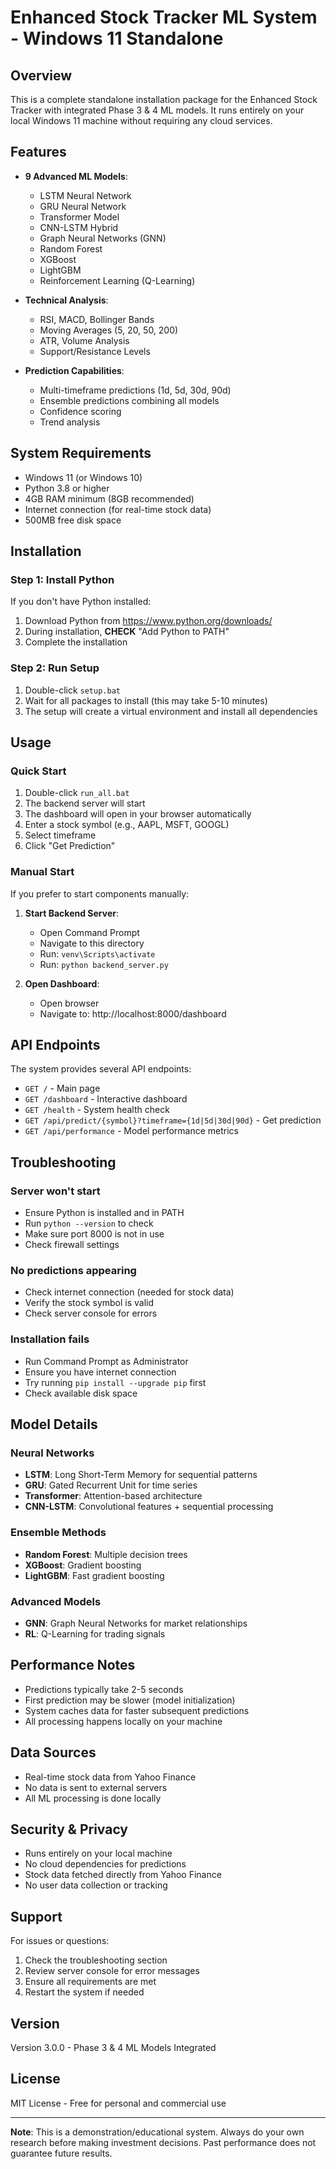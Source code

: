# Enhanced Stock Tracker ML System - Windows 11 Standalone

## Overview
This is a complete standalone installation package for the Enhanced Stock Tracker with integrated Phase 3 & 4 ML models. It runs entirely on your local Windows 11 machine without requiring any cloud services.

## Features
- **9 Advanced ML Models**:
  - LSTM Neural Network
  - GRU Neural Network
  - Transformer Model
  - CNN-LSTM Hybrid
  - Graph Neural Networks (GNN)
  - Random Forest
  - XGBoost
  - LightGBM
  - Reinforcement Learning (Q-Learning)

- **Technical Analysis**:
  - RSI, MACD, Bollinger Bands
  - Moving Averages (5, 20, 50, 200)
  - ATR, Volume Analysis
  - Support/Resistance Levels

- **Prediction Capabilities**:
  - Multi-timeframe predictions (1d, 5d, 30d, 90d)
  - Ensemble predictions combining all models
  - Confidence scoring
  - Trend analysis

## System Requirements
- Windows 11 (or Windows 10)
- Python 3.8 or higher
- 4GB RAM minimum (8GB recommended)
- Internet connection (for real-time stock data)
- 500MB free disk space

## Installation

### Step 1: Install Python
If you don't have Python installed:
1. Download Python from https://www.python.org/downloads/
2. During installation, **CHECK** "Add Python to PATH"
3. Complete the installation

### Step 2: Run Setup
1. Double-click `setup.bat`
2. Wait for all packages to install (this may take 5-10 minutes)
3. The setup will create a virtual environment and install all dependencies

## Usage

### Quick Start
1. Double-click `run_all.bat`
2. The backend server will start
3. The dashboard will open in your browser automatically
4. Enter a stock symbol (e.g., AAPL, MSFT, GOOGL)
5. Select timeframe
6. Click "Get Prediction"

### Manual Start
If you prefer to start components manually:

1. **Start Backend Server**:
   - Open Command Prompt
   - Navigate to this directory
   - Run: `venv\Scripts\activate`
   - Run: `python backend_server.py`

2. **Open Dashboard**:
   - Open browser
   - Navigate to: http://localhost:8000/dashboard

## API Endpoints

The system provides several API endpoints:

- `GET /` - Main page
- `GET /dashboard` - Interactive dashboard
- `GET /health` - System health check
- `GET /api/predict/{symbol}?timeframe={1d|5d|30d|90d}` - Get prediction
- `GET /api/performance` - Model performance metrics

## Troubleshooting

### Server won't start
- Ensure Python is installed and in PATH
- Run `python --version` to check
- Make sure port 8000 is not in use
- Check firewall settings

### No predictions appearing
- Check internet connection (needed for stock data)
- Verify the stock symbol is valid
- Check server console for errors

### Installation fails
- Run Command Prompt as Administrator
- Ensure you have internet connection
- Try running `pip install --upgrade pip` first
- Check available disk space

## Model Details

### Neural Networks
- **LSTM**: Long Short-Term Memory for sequential patterns
- **GRU**: Gated Recurrent Unit for time series
- **Transformer**: Attention-based architecture
- **CNN-LSTM**: Convolutional features + sequential processing

### Ensemble Methods
- **Random Forest**: Multiple decision trees
- **XGBoost**: Gradient boosting
- **LightGBM**: Fast gradient boosting

### Advanced Models
- **GNN**: Graph Neural Networks for market relationships
- **RL**: Q-Learning for trading signals

## Performance Notes
- Predictions typically take 2-5 seconds
- First prediction may be slower (model initialization)
- System caches data for faster subsequent predictions
- All processing happens locally on your machine

## Data Sources
- Real-time stock data from Yahoo Finance
- No data is sent to external servers
- All ML processing is done locally

## Security & Privacy
- Runs entirely on your local machine
- No cloud dependencies for predictions
- Stock data fetched directly from Yahoo Finance
- No user data collection or tracking

## Support
For issues or questions:
1. Check the troubleshooting section
2. Review server console for error messages
3. Ensure all requirements are met
4. Restart the system if needed

## Version
Version 3.0.0 - Phase 3 & 4 ML Models Integrated

## License
MIT License - Free for personal and commercial use

---

**Note**: This is a demonstration/educational system. Always do your own research before making investment decisions. Past performance does not guarantee future results.